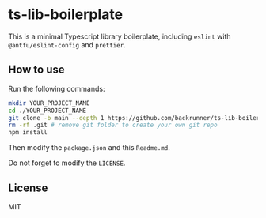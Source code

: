 # ts-lib-boilerplate

This is a minimal Typescript library boilerplate, including `eslint` with `@antfu/eslint-config` and `prettier`.

## How to use

Run the following commands:

```bash
mkdir YOUR_PROJECT_NAME
cd ./YOUR_PROJECT_NAME
git clone -b main --depth 1 https://github.com/backrunner/ts-lib-boilerplate.git .
rm -rf .git # remove git folder to create your own git repo
npm install
```

Then modify the `package.json` and this `Readme.md`.

Do not forget to modify the `LICENSE`.

## License

MIT
